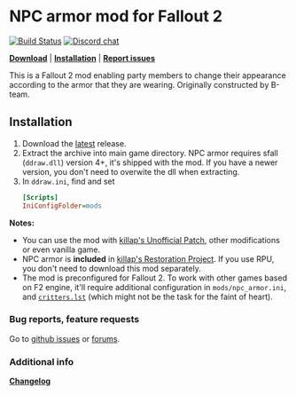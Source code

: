 # NPC armor mod for Fallout 2

[![Build Status](https://travis-ci.org/BGforgeNet/Fallout2_NPC_Armor.svg?branch=master)](https://travis-ci.org/BGforgeNet/Fallout2_NPC_Armor)
[![Discord chat](https://img.shields.io/discord/420268540700917760?logo=discord)](https://discord.gg/4Yqfggm)

[__Download__](https://github.com/BGforgeNet/Fallout2_NPC_Armor/releases/latest)
| [__Installation__](#installation)
| [__Report issues__](#bug-reports-feature-requests)

This is a Fallout 2 mod enabling party members to change their appearance according to the armor that they are wearing. Originally constructed by B-team.

## Installation
1. Download the [latest](https://github.com/BGforgeNet/Fallout2_NPC_Armor/releases/latest) release.
2. Extract the archive into main game directory.
  NPC armor requires sfall (`ddraw.dll`) version 4+, it's shipped with the mod. If you have a newer version, you don't need to overwite the dll when extracting.
3. In `ddraw.ini`, find and set
    ```ini
    [Scripts]
    IniConfigFolder=mods
    ```

__Notes:__
- You can use the mod with [killap's Unofficial Patch](https://github.com/BGforgeNet/Fallout2_Unofficial_Patch), other modifications or even vanilla game.
- NPC armor is **included** in [killap's Restoration Project](https://github.com/BGforgeNet/Fallout2_Restoration_Project). If you use RPU, you don't need to download this mod separately.
- The mod is preconfigured for Fallout 2. To work with other games based on F2 engine, it'll require additional configuration in `mods/npc_armor.ini`, and [`critters.lst`](https://github.com/BGforgeNet/Fallout2_Restoration_Project/blob/master/data/art/critters/critters.lst) (which might not be the task for the faint of heart).

### Bug reports, feature requests
Go to [github issues](https://github.com/BGforgeNet/Fallout2_NPC_Armor/issues) or [forums](https://forums.bgforge.net/viewforum.php?f=39).

### Additional info
[__Changelog__](docs/changelog.md)
